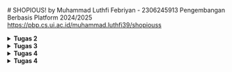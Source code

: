 ﻿﻿﻿# SHOPIOUS!
by Muhammad Luthfi Febriyan - 2306245913
Pengembangan Berbasis Platform 2024/2025
https://pbp.cs.ui.ac.id/muhammad.luthfi39/shopiouss

<details>
<summary> <b> Tugas 2 </b> </summary>

**Langkah-langkah Implementasi Proyek** 
1. menginstal virtual environment `python -m venv env`

2. Aktifkan virtual environment `env\Scripts\activate` 

3. membuat file "requirements.txt" dan mengeditnya menggunakan VS Code untuk menambahkan dependensi yang diperlukan:
```
django 
gunicorn 
whitenoise 
psycopg2-binary 
requests 
urllib3
```

4. install dependensi menggunakan `pip install -r requirements.txt `

5. Membuat proyek Django baru `django-admin startproject shopious . `

6. Setelah proyek terinstal, saya menambahkan "localhost" dan "127.0.0.1" ke daftar ALLOWED_HOSTS di file settings.py. 

7. membuat aplikasi baru bernama main dengan perintah: `python manage.py startapp main` 

8. menambahkan 'main' ke daftar INSTALLED_APPS di file settings.py untuk menandakan kehadiran aplikasi tersebut. 

9. membuat template, saya membuat direktori templates (di dalam direktori main) dan menambahkan file main.html yang akan menjadi template. Saya mengisi template dengan komponen yang diperlukan (nama aplikasi, nama, kelas). 

10. menambahkan model di file models.py bernama Product, yang memiliki atribut name, price, dan description 

11. imigrasikan yang sudah ditambahkan
    ```
    python manage.py makemigrations
    python manage.py migrate
    ```
12. mengisi file views.py dengan sebuah fungsi bernama show_main yang akan "mengirimkan" data ke template jika ada permintaan dari template, termasuk app_name, name, dan class.

13. Saya membuat file urls.py di aplikasi main dan menambahkan kode berikut untuk mengonfigurasi routing di aplikasi:
```
from django.urls import path
from main.views import show_main

app_name = 'main'

urlpatterns = [
    path('', show_main, name='show_main'),
]
```
Kemudian, saya mengedit urls.py di proyek shopious untuk proyek secara keseluruhan dengan menambahkan:
```
from django.urls import path, include

urlpatterns = [
    path('', include('main.urls')),
]
```

14. membuat repositori baru di GitHub dan menghubungkannya ke repositori lokal dengan menjalankan perintah:
`git init`
Setelah koneksi terbentuk, saya melakukan tindakan add, commit, dan push ke repositori GitHub.
Untuk deployment ke PWS, saya membuat proyek baru bernama 'shopious' di situs PWS, kemudian menambahkan URL deployment PWS saya ke daftar ALLOWED_HOSTS di settings.py.
Akhirnya, saya menghubungkan repositori ke PWS dan melakukan push ke repositori PWS untuk deployment.


**Buatlah bagan**
![image](https://github.com/user-attachments/assets/36e68fa0-7d82-4a56-96fe-a95bb4d91d8d)


**Jelaskan fungsi git dalam pengembangan perangkat lunak!**

Git adalah sistem kontrol versi yang membantu pengembang melacak perubahan pada kode mereka, 
membuat manajemen dan kolaborasi proyek menjadi lebih mudah. Git memungkinkan banyak pengembang bekerja pada proyek yang sama secara bersamaan,
mendukung branching dan merging, serta menyediakan riwayat semua perubahan sehingga memungkinkan pengembalian ke versi sebelumnya jika diperlukan.


**Menurut Anda, dari semua framework yang ada, mengapa framework Django dijadikan permulaan pembelajaran pengembangan perangkat lunak?**

salah satu alasan Django dipilih adalah karena menggunakan Python, bahasa yang sudah kita pelajari sejak semester pertama. Ini memungkinkan mahasiswa untuk fokus langsung pada konsep pemrograman berbasis platform tanpa harus mempelajari sintaks baru, karena mereka sudah familiar dengan Python.


**Mengapa model pada Django disebut sebagai ORM?**

Model Django disebut ORM (Object Relational Mapping) karena sifatnya yang langsung mengonversi data menjadi tabel. Akibatnya, pengembang tidak perlu berinteraksi langsung dengan tabel data seperti di SQL, tetapi dapat membuat dan mengakses data langsung dari model.

</details>

<details>
<summary> <b> Tugas 3 </b> </summary>
    
**Jelaskan mengapa kita memerlukan data delivery dalam pengimplementasian sebuah platform?**
    
Data delivery penting karena memungkinkan komunikasi antara klien, server, dan sistem lain. 
Proses ini memastikan bahwa informasi dapat dikirim dengan cepat, aman, dan efisien. 
Tanpa pengiriman data yang tepat, platform akan terasa lambat dan tidak efisien, yang dapat mengurangi minat pengguna.

**Menurutmu, mana yang lebih baik antara XML dan JSON? Mengapa JSON lebih populer dibandingkan XML?**

Menurut saya, JSON lebih baik dan lebih populer daripada XML karena struktur JSON lebih sederhana dan mudah dibaca oleh manusia. Selain itu, pemrosesan JSON cenderung lebih cepat dan efisien untuk pertukaran data karena kompleksitasnya lebih rendah dibandingkan dengan XML.

**Jelaskan fungsi dari method `is_valid()` pada form Django dan mengapa kita membutuhkan method tersebut?**

Metode `is_valid()` pada form Django digunakan untuk memeriksa validitas data yang dimasukkan. Jika data yang dimasukkan sesuai dengan persyaratan form (seperti tipe data, panjang data), maka `is_valid()` akan mengembalikan nilai True, jika tidak maka False. Metode ini dibutuhkan untuk memverifikasi dan memastikan bahwa data yang akan dimasukkan ke database sudah benar. Selain itu, metode ini mempermudah penanganan jika terjadi kesalahan pada data yang dimasukkan.

**Mengapa kita membutuhkan csrf_token saat membuat form di Django? Apa yang dapat terjadi jika kita tidak menambahkan csrf_token pada form Django? Bagaimana hal tersebut dapat dimanfaatkan oleh penyerang?**

csrf_token penting untuk melindungi aplikasi web dari serangan Cross-Site Request Forgery (CSRF), di mana penyerang dapat menipu pengguna yang terautentikasi untuk mengirimkan permintaan jahat ke server tanpa sepengetahuan mereka. Tanpa csrf_token, server tidak dapat membedakan antara permintaan yang sah dan yang jahat, sehingga memungkinkan penyerang untuk menyalahgunakan sesi pengguna untuk melakukan tindakan yang tidak diinginkan. Oleh karena itu, csrf_token memastikan bahwa setiap permintaan berasal dari sumber yang sah dan aman.

**IMPLEMENTASI PROGRAM**
1. Menyiapkan Template Pertama, saya membuat folder templates baru di direktori utama dan menambahkan base.html yang berfungsi sebagai tampilan dasar untuk memastikan desain yang konsisten di seluruh situs web dan meminimalkan duplikasi kode.
Untuk menyesuaikan dengan perubahan ini, saya menambahkan `BASE_DIR / 'templates'` di file settings.py ke dalam bagian DIR dari DjangoTemplates.
Kemudian saya menyesuaikan file main.html untuk menggunakan base.html sebagai template utamanya.

2. Membuat Form Input Pertama, saya menambahkan UUID untuk mengidentifikasi setiap review dengan benar dan melakukan migrasi model.
```
class ReviewItem(models.Model):
    ...
    id = models.UUIDField(primary_key=True, default=uuid.uuid4, editable=False)
    ...
```
3. Kemudian, saya membuat file forms.py yang digunakan untuk membuat struktur form yang dapat menerima entri atau data item baru. File tersebut berisi:
```
from django.forms import ModelForm
from main.models import ReviewItem

class ReviewItemForm(ModelForm):
    class Meta:
        model = ReviewItem
        fields = ["username", "review", "intensity"]
```
4. Di views.py, saya mengimpor redirect dan membuat fungsi baru yang mengimplementasikan form dan memvalidasi input:
```
def create_review_entry(request):
    form = ReviewItemForm(request.POST or None)

    if form.is_valid() and request.method == "POST":
        form.save()
        return redirect('main:show_main')

    context = {'form': form}
    return render(request, "create_review_entry.html", context)
```
5. Saya juga memodifikasi fungsi show_main agar dapat menyimpan semua entri:
```
def show_main(request):
    review_entries = ReviewItem.objects.all()

    context = {
    'nama': 'Adidas Samba Nylon Wales Bonner Core Black',
    'harga': 'IDR 7,770,000',
    'deskripsi': 'A few months after the recognizable version, Wales Bonner and adidas reveal a new pack around the legendary Samba model. This Adidas Samba Nylon Wales Bonner Core Black presents a base in black nylon horse dressing, accompanied by a black leather mudguard. The three adidas stripes provide contrast with their white leather design, extending to the heel tab and tongue, marked by the London designer’s touch. A gum sole adds the final touch, preserving the heritage of this iconic soccer shoe.',
    'review_entries': review_entries
    }


    return render(request, "main.html", context)
```
6. Kemudian saya mengimpor fungsi create_review_entry ke dalam urls.py dan mengimplementasikan URL routing dengan menambahkan:
```
urlpatterns = [
    path('', show_main, name='show_main'),
    path('create-review-entry', create_review_entry, name='create_review_entry'),
    ]
```
7. Saya membuat create_review_entry.html untuk menambahkan halaman HTML untuk mengirimkan entri, yang berisi:
```
{% extends 'base.html' %} 
{% block content %}
<h1>Add New Review Entry</h1>

<form method="POST">
  {% csrf_token %}
  <table>
    {{ form.as_table }}
    <tr>
      <td></td>
      <td>
        <input type="submit" value="Add Review Entry" />
      </td>
    </tr>
  </table>
</form>

{% endblock %}
```
8. Kemudian saya memodifikasi main.html untuk menambahkan tombol yang mengarahkan ke pengiriman entri dan menampilkan entri dalam bentuk tabel:
```
    {% if not review_entries %}
      <p style="font-style: italic; color: #999;">There are no reviews for this product yet.</p>
    {% else %}
    <table style="width: 100%; border-collapse: collapse; margin-top: 20px;">
      <tr style="background-color: #f5f5f5; text-align: left;">
        <th style="padding: 10px 20px; border-bottom: 1px solid #ddd;">Username</th>
        <th style="padding: 10px 20px; border-bottom: 1px solid #ddd;">Time</th>
        <th style="padding: 10px 20px; border-bottom: 1px solid #ddd;">Review</th>
        <th style="padding: 10px 20px; border-bottom: 1px solid #ddd;">Rating Score</th>
      </tr>
      {% for review_entry in review_entries %}
      <tr>
        <td style="padding: 10px 20px; border-bottom: 1px solid #eee;">{{review_entry.username}}</td>
        <td style="padding: 10px 20px; border-bottom: 1px solid #eee;">{{review_entry.time}}</td>
        <td style="padding: 10px 20px; border-bottom: 1px solid #eee;">{{review_entry.review}}</td>
        <td style="padding: 10px 20px; border-bottom: 1px solid #eee;">{{review_entry.intensity}}</td>
      </tr>
      {% endfor %}
    </table>
    {% endif %}

    <br />
    <a href="{% url 'main:create_review_entry' %}" style="text-decoration: none;">
      <button style="background-color: #333; color: white; border: none; padding: 10px 20px; border-radius: 5px; cursor: pointer; font-size: 1em; box-shadow: 0 4px 6px rgba(0, 0, 0, 0.1);">
        Add New Review Entry
      </button>
    </a>
  </div>
</div>

{% endblock content %}
```
9. Menambahkan Tampilan Saya menambahkan 4 fungsi ke dalam views.py untuk mengakses data dalam bentuk XML, JSON, dan berdasarkan ID:
```
def show_xml(request):
    data = ReviewItem.objects.all()
    return HttpResponse(serializers.serialize("xml", data), content_type="application/xml")

def show_json(request):
    data = ReviewItem.objects.all()
    return HttpResponse(serializers.serialize("json", data), content_type="application/json")

def show_xml_by_id(request, id):
    data = ReviewItem.objects.filter(pk=id)
    return HttpResponse(serializers.serialize("xml", data), content_type="application/xml")    

def show_json_by_id(request, id):
    data = ReviewItem.objects.filter(pk=id)
    return HttpResponse(serializers.serialize("json", data), content_type="application/json")
```
10. Saya mengimpor keempat fungsi tersebut ke urls.py lalu mengimplementasikan URL routing-nya dengan menambahkan:
```
urlpatterns = [
    path('', show_main, name='show_main'),
    path('create-review-entry', create_review_entry, name='create_review_entry'),
    path('xml/', show_xml, name='show_xml'),
    path('json/', show_json, name='show_json'),
    path('xml/<str:id>/', show_xml_by_id, name='show_xml_by_id'),
    path('json/<str:id>/', show_json_by_id, name='show_json_by_id'),
]
```
11. Terakhir, saya menerapkan perubahan yang saya buat ke PWS dan GitHub. Selesai!
</details>

<details>
<summary> <b> Tugas 4 </b> </summary>
    
**Apa perbedaan antara HttpResponseRedirect() dan redirect()**
- HttpResponseRedirect():
  Mengembalikan respons HTTP 302 untuk mengarahkan ke URL yang ditentukan. Berguna jika Anda memerlukan lebih banyak kontrol atas respons sebelum mengembalikannya.
- redirect():
  Menggunakan HttpResponseRedirect() secara internal. Lebih praktis karena dapat menerima berbagai parameter (URL, pola URL yang diberi nama, atau instance model).
  
**Jelaskan cara kerja penghubungan model Product dengan User!**
Cara kerja penghubungan model Product (ReviewEntry) dengan User di Django dilakukan menggunakan ForeignKey. Di dalam Django, hubungan antara dua model dapat diimplementasikan menggunakan relasi database. 
'''
ForeignKey(User, on_delete=models.CASCADE)
'''
Pengguna hanya dapat melihat dan mengelola entri BookEntry yang terkait dengan akun mereka.
Jika pengguna dihapus, semua entri yang terkait dengan pengguna tersebut juga akan dihapus dari database.
Dengan pendekatan ini, Django memastikan bahwa setiap entri produk dikaitkan dengan pengguna tertentu, sehingga data produk dapat dikelola berdasarkan pengguna yang sedang login.

**Apa perbedaan antara authentication dan authorization, apakah yang dilakukan saat pengguna login? Jelaskan bagaimana Django mengimplementasikan kedua konsep tersebut.**'
- Authentication: Proses memverifikasi identitas pengguna, seperti memasukkan username dan password.
- Authorization: Menentukan sumber daya atau tindakan yang diizinkan bagi pengguna setelah mereka terautentikasi.

**Bagaimana Django mengingat pengguna yang telah login? Jelaskan kegunaan lain dari cookies dan apakah semua cookies aman digunakan?**
Django menggunakan sesi yang disimpan dalam cookies. Setelah login, Django membuat sesi, menyimpan ID sesi, dan mengirimkan cookie sessionid ke browser pengguna.

**IMPLEMENTASI PROGRAM**
1. Aktivasi Virtual Environment: Saya mengaktifkan lingkungan virtual dengan menjalankan perintah:
```
source env/bin/activate
```
2. Mengimpor di views.py:
Mengimpor UserCreationForm untuk mengimplementasikan fungsi register.
AuthenticationForms, authenticate, dan login untuk mengimplementasikan fungsi login.
logout untuk mengimplementasikan fungsi logout.
datetime, HttpResponseRedirect, dan reverse untuk menggunakan cookies.

Kemudian, menambahkan tiga fungsi tersebut (register, login, logout) di file views.py:
```
def register(request):
    form = UserCreationForm()

    if request.method == "POST":
        form = UserCreationForm(request.POST)
        if form.is_valid():
            form.save()
            messages.success(request, 'Your account has been successfully created!')
            return redirect('main:login')
    context = {'form':form}
    return render(request, 'register.html', context)
```
```
def login_user(request):
   if request.method == 'POST':
      form = AuthenticationForm(data=request.POST)

      if form.is_valid():
        user = form.get_user()
        login(request, user)
        response = HttpResponseRedirect(reverse("main:show_main"))
        response.set_cookie('last_login', str(datetime.datetime.now()))
        return response

   else:
      form = AuthenticationForm(request)
   context = {'form': form}
   return render(request, 'login.html', context)
```
def logout_user(request):
    logout(request)
    response = HttpResponseRedirect(reverse('main:login'))
    response.delete_cookie('last_login')
    return response
```

3. Menggunakan Cookies:
Menggunakan cookies saat login, maka memodifikasi show_main:
```
def show_main(request):
    ...
                'last_login': request.COOKIES['last_login'],
        }
        return render(request, "main.html", context)
    ...
```

4.File HTML Register dan Login:
Membuat file HTML bernama "register.html" dan "login.html" untuk menampilkan halaman register dan login.
```
#register html
{% extends 'base.html' %}
{% block meta %}
<title>Register</title>
{% endblock meta %}
{% block content %}
<div class="login">
  <h1>Register</h1>

  <form method="POST">
    {% csrf_token %}
    <table>
      {{ form.as_table }}
      <tr>
        <td></td>
        <td><input type="submit" name="submit" value="Register" /></td>
      </tr>
    </table>
  </form>

  {% if messages %}
  <ul>
    {% for message in messages %}
    <li>{{ message }}</li>
    {% endfor %}
  </ul>
  {% endif %}
</div>
{% endblock content %}
```
```
#login.html
{% extends 'base.html' %}

{% block meta %}
<title>Login</title>
{% endblock meta %}

{% block content %}
<div class="login">
  <h1>Login</h1>

  <form method="POST" action="">
    {% csrf_token %}
    <table>
      {{ form.as_table }}
      <tr>
        <td></td>
        <td><input class="btn login_btn" type="submit" value="Login" /></td>
      </tr>
    </table>
  </form>

  {% if messages %}
  <ul>
    {% for message in messages %}
    <li>{{ message }}</li>
    {% endfor %}
  </ul>
  {% endif %}
  Tidak punya akun?
  <a href="{% url 'main:register' %}">Daftar Sekarang</a>
</div>
{% endblock content %}
```

5. Logout Button dan Tampilan Last Login di Main Page:
Menambahkan tombol "logout" dan menampilkan data last_login di halaman utama (main.html):
```
<a href="{% url 'main:logout' %}">
  <button>Logout</button>
</a>

<h5>Sesi login terakhir: {{ last_login }}</h5>
```

6. URL Routing:
Mengimpor fungsi register, login, dan logout ke dalam urls.py dan menambahkan path berikut ke urlpatterns:
```
path('register/', register, name='register'),
path('login/', login_user, name='login'),
path('logout/', logout_user, name='logout'),
```

7. Restriksi Akses untuk Pengguna yang Belum Login:
Memaksa pengguna login sebelum mengakses website, kemudian mengimpor login_required ke dalam views.py dan menambahkan batasan tersebut pada fungsi show_main:
```
@login_required(login_url='/login') #menambahkan diatas fungsi show_main
```

8. Membuat Akun Pengguna dan Data Uji:
Membuat dua akun di halaman saya, yaitu "lutpiieee" dan "ziajam" serta menambahkan beberapa entri review.

9. Menghubungkan Model Product (ReviewEntry) dengan User:
Di models.py, mengimpor User dan memodifikasi kelas ReviewEntry dengan menambahkan:
```
user = models.ForeignKey(User, on_delete=models.CASCADE)
```
Kemudian memodifikasi create_review_entry agar bisa menyimpan user ke database sebelum menyimpan entri review. Saya tidak membuat restriksi bahwa
tiap user tidak bisa melihat review orang lain jadi tidak ada perubahan di show_main
```
    form = ReviewItemForm(request.POST or None)

    if form.is_valid() and request.method == "POST":
        review_entry = form.save(commit=False)
        review_entry.user = request.user
        review_entry.save()
        return redirect('main:show_main')

    context = {'form': form}
    return render(request, "create_review_entry.html", context)
```

10. Migrasi Model
11. Push GitHub dan PWS
</details>

<details>
<summary> <b> Tugas 4 </b> </summary>

    
**IMPLEMENTASI PROGRAM**
- Mengedit data barang
1. Buka views.py yang ada pada subdirektori main, dan buatlah fungsi baru bernama edit_product yang menerima parameter request dan id seperti berikut.
2. Tambahkan import pada file views.py
   ```
   from django.shortcuts import .., reverse
   from django.http import .., HttpResponseRedirect
   ```
3. Buatlah berkas HTML baru dengan nama edit_product.html pada subdirektori main/templates.
4. Buka urls.py yang berada pada direktori main dan import fungsi edit_product yang sudah dibuat dan tambahkan path url ke dalam urlpatterns untuk mengakses fungsi yang sudah diimpor tadi.
5. Buka main.html yang berada pada subdirektori main/templates. munculkan tombol edit dan link kan ke edit_product pada setiap baris tabel.


- Menghapus data barang
1. Buat fungsi baru dengan nama delete_product yang menerima parameter request dan id pada views.py di folder main untuk menghapus data product.
2. Buka urls.py yang ada pada folder main dan import fungsi dibuat tadi.
3. Tambahkan path url ke dalam urlpatterns untuk mengakses fungsi yang sudah diimpor.
4. Bukalah berkas main.html yang ada pada folder main/templates dan membuat terdapat tombol hapus untuk setiap produk.

- Kustomisasi desain pada template HTML yang telah dibuat pada tugas-tugas sebelumnya menggunakan CSS atau CSS framework
1. Menambahkan tailwind ke aplikasi dengan memodifikasi file base.html dengan menambahkan tag <meta name="viewport"> dan <script src="https://cdn.tailwindcss.com">
2. Menambahkan navigation bar pada aplikasi dengan membuat file html baru dinamakan navbar.html
   ```
   <nav class="bg-gray-800 shadow-lg fixed top-2 left-2 z-40 w-screen rounded-lg">
    <div class="max-w-7xl mx-auto px-4 sm:px-6 lg:px-8">
        <div class="flex items-center justify-between h-16">

        
            <!-- Left Side: Logo -->
            <div class="flex items-center space-x-4">
                <div class="flex-shrink-0">
                    <h1 class="text-2xl font-bold text-white">SHOPIOUS</h1>
                </div>
                
                <!-- Navigation Links -->
                <div class="hidden md:flex space-x-6">
                    <a href="#" class="text-gray-300 hover:text-white">Home</a>
                    <a href="#" class="text-gray-300 hover:text-white">Products</a>
                    <a href="#" class="text-gray-300 hover:text-white">About</a>
                    <a href="#" class="text-gray-300 hover:text-white">Contact</a>
                </div>
            </div>
        
            <!-- Right Side: Welcome and Logout/Login Buttons -->
            <div class="hidden md:flex items-center space-x-4">
                {% if user.is_authenticated %}
                    <span class="text-gray-300">Welcome, {{ user.username }}</span>
                    <a href="{% url 'main:logout' %}" class="ml-4 text-center bg-red-500 hover:bg-red-600 text-white font-bold py-2 px-4 rounded-lg transition duration-300">
                        Logout
                    </a>
                {% else %}
                    <a href="{% url 'main:login' %}" class="text-center bg-blue-500 hover:bg-blue-600 text-white font-bold py-2 px-4 rounded-lg transition duration-300 mr-2">
                        Login
                    </a>
                    <a href="{% url 'main:register' %}" class="text-center bg-green-500 hover:bg-green-600 text-white font-bold py-2 px-4 rounded-lg transition duration-300">
                        Register
                    </a>
                {% endif %}
            </div>
    
            <!-- Mobile Menu Button -->
            <div class="md:hidden flex items-center">
                <button class="mobile-menu-button">
                    <svg class="w-6 h-6 text-white" fill="none" stroke-linecap="round" stroke-linejoin="round" stroke-width="2" viewBox="0 0 24 24" stroke="currentColor">
                        <path d="M4 6h16M4 12h16M4 18h16"></path>
                    </svg>
                </button>
            </div>
        </div>
    </div>

    <!-- Mobile Menu -->
    <div class="mobile-menu hidden md:hidden px-4 w-full">
        <div class="pt-2 pb-3 space-y-1">
            <a href="#" class="block text-gray-300 hover:text-white">Home</a>
            <a href="#" class="block text-gray-300 hover:text-white">Products</a>
            <a href="#" class="block text-gray-300 hover:text-white">About</a>
            <a href="#" class="block text-gray-300 hover:text-white">Contact</a>
            {% if user.is_authenticated %}
                <a href="{% url 'main:logout' %}" class="block bg-red-500 hover:bg-red-600 text-white font-bold py-2 px-4 rounded-lg transition duration-300">Logout</a>
            {% else %}
                <a href="{% url 'main:login' %}" class="block bg-blue-500 hover:bg-blue-600 text-white font-bold py-2 px-4 rounded-lg transition duration-300">Login</a>
                <a href="{% url 'main:register' %}" class="block bg-green-500 hover:bg-green-600 text-white font-bold py-2 px-4 rounded-lg transition duration-300">Register</a>
            {% endif %}
        </div>
    </div>
  
      <script>
        const btn = document.querySelector("button.mobile-menu-button");
        const menu = document.querySelector(".mobile-menu");
  
        btn.addEventListener("click", () => {
            menu.classList.toggle("hidden");
        });
    </script>
   </nav>

   ```
3. Setelah membuat navbar.html, edit product, dan delete product, kemudian konfigurasi static files pada aplikasi dengan memodifikasi settings.py dan menambahkan 'whitenoise.middleware.WhiteNoiseMiddleware' pada bagian MIDDLEWARE. Serta mengubah bagian STATIC_ROOT, TATICFILES_DIRS, dan STATIC_URL.
4. Menambahkan global.css pada folder static/css yang berisi design css. Kemudian saya mengubah base.html agar style global.css dapat digunakan di Django.
5. Modifikasi file login.html, register.html, create_product_entry menjadi styling tailwind. Untuk login.html saya menampilkan static image yang akan ditampilkan sebelah login entry.
6. Membuat file card_product.html yang akan menampilkan card baru untuk setiap product entry baru. Dan di dalam nya ada button untuk edit product dan delete product.
7. Memodifikasi main.html agar segala berkas html lainnya dapat terintegrasi dengan baik.

**Jelaskan urutan prioritas pengambilan CSS selector tersebut!**
Urutannya adalah sebagai berikut:

1. Inline styles
2. ID (#id)
3. Kelas (.class)
4. Selector elemen (div, p, dll.)
   
Selector yang lebih spesifik akan memiliki prioritas lebih tinggi. Jika spesifikasinya sama, urutan penulisan di dalam CSS (cascade) akan berlaku. Selain itu, properti !important akan mengesampingkan semua aturan lainnya, tanpa memandang spesifikasi.

**Mengapa responsive design menjadi konsep yang penting dalam pengembangan aplikasi web? Berikan contoh aplikasi yang sudah dan belum menerapkan responsive design!**
Desain responsif sangat penting dalam pengembangan web untuk memastikan bahwa situs web dapat terlihat dan berfungsi dengan baik di berbagai perangkat dan ukuran layar. Desain responsif menggunakan tata letak fleksibel, media queries, dan unit relatif untuk menyesuaikan tampilan di berbagai resolusi.

Contohnya, situs web seperti Amazon atau Tokopedia sudah responsif dan menyesuaikan dengan baik di berbagai perangkat, sementara situs lama atau aplikasi yang kurang terawat mungkin tidak beradaptasi dengan baik, sehingga sulit digunakan di perangkat seluler.

**Jelaskan perbedaan antara margin, border, dan padding, serta cara untuk mengimplementasikan ketiga hal tersebut!**
Ini adalah properti CSS yang digunakan untuk mengatur jarak di sekitar dan di dalam elemen.

Margin adalah jarak di luar elemen,
Border adalah garis di sekitar kotak elemen, dan
Padding adalah jarak di dalam elemen antara konten dan border.

```
{
  margin: 10px;
  border: 2px solid black;
  padding: 5px;
}
```

**Jelaskan konsep flex box dan grid layout beserta kegunaannya!**
- Flexbox: adalah sistem tata letak satu dimensi (baik horizontal maupun vertikal) yang digunakan untuk mendistribusikan ruang antara item dalam sebuah container, ideal untuk menyusun item dalam baris atau kolom.
- Grid: adalah sistem tata letak dua dimensi yang memungkinkan tata letak lebih kompleks dengan mendefinisikan baris dan kolom.
Flexbox cocok untuk penyesuaian tata letak sederhana dan responsif, sementara Grid lebih unggul dalam menciptakan tata letak yang lebih terstruktur dan menyerupai grid.
</details>

<details>
<summary> <b> Tugas 6 </b> </summary>

**Jelaskan manfaat dari penggunaan JavaScript dalam pengembangan aplikasi web!**    
JavaScript adalah bahasa pemrograman esensial dalam pengembangan aplikasi web karena memiliki kemampuan untuk meningkatkan dinamika dan interaktivitas halaman web. Berikut adalah beberapa manfaat utama dari penggunaan JavaScript:

1. Responsivitas dan Interaktivitas
JavaScript memungkinkan halaman web untuk merespons aksi pengguna dengan cepat, mengubah tata letak konten, dan menyediakan pembaruan real-time tanpa perlu memuat ulang seluruh halaman. Hal ini menjadikan aplikasi web terasa lebih dinamis dan sangat meningkatkan pengalaman pengguna.

2. Pemrograman Asinkron
Dengan teknologi seperti AJAX dan fungsi fetch(), JavaScript memungkinkan pemrosesan data dari server secara asinkron, sehingga interaksi dalam aplikasi tidak mengganggu pengalaman pengguna secara keseluruhan.

3. Validasi Input di Sisi Klien
JavaScript memfasilitasi validasi input sebelum data dikirim ke server, mengurangi risiko kesalahan dan mengurangi beban pada backend.

4. Kompatibilitas Lintas Platform
JavaScript mendukung berbagai platform dan browser, memungkinkan aplikasi web dapat diakses dari berbagai perangkat dan sistem operasi tanpa hambatan.

5. Integrasi dengan API Eksternal
JavaScript sangat efektif dalam mengintegrasikan API eksternal, sehingga aplikasi dapat menampilkan data dari sumber lain secara dinamis dan kaya konten.

6. Pengembangan Mobile
JavaScript memudahkan pengembangan lintas platform, memungkinkan pengembang menggunakan satu bahasa pemrograman untuk berbagai platform, baik itu web atau mobile. Framework seperti React Native mendukung pembuatan aplikasi mobile secara efisien dengan basis JavaScript.

**Jelaskan fungsi dari penggunaan await ketika kita menggunakan fetch()! Apa yang akan terjadi jika kita tidak menggunakan await?**

Menggunakan await dengan fetch() sangat penting karena akan menunda eksekusi kode hingga promise dari fetch() terselesaikan. Fungsi await memastikan bahwa program menunggu hingga data respons siap digunakan, sehingga mencegah aplikasi melanjutkan eksekusi tanpa data yang diperlukan. Tanpa await, hasil dari fetch() akan berstatus promise yang masih pending, artinya data belum siap diproses. Hal ini dapat menyebabkan variabel yang seharusnya menyimpan data tersebut masih kosong atau tidak terisi dengan benar, sehingga berpotensi menimbulkan kesalahan dalam aplikasi.

Dengan await, alur eksekusi kode lebih jelas karena program menunggu hingga promise dari fetch() terpenuhi. Tanpa await, kode harus bergantung pada metode .then() untuk menangani data yang diterima, yang dapat membuat kode menjadi lebih sulit dibaca dan dikelola. Tanpa await atau .then(), aplikasi mungkin mengalami kesalahan data atau error saat mencoba menggunakan data yang belum tersedia.

**Mengapa kita perlu menggunakan decorator csrf_exempt pada view yang akan digunakan untuk AJAX POST?**
Dekorator csrf_exempt digunakan pada permintaan AJAX POST di Django untuk melewati perlindungan CSRF (Cross-Site Request Forgery) ketika token CSRF tidak disertakan dalam permintaan. Hal ini penting karena kode front-end mungkin tidak selalu mengirimkan token CSRF, terutama dalam panggilan AJAX yang langsung berinteraksi dengan server tanpa melalui form yang mengandung token. 

Pengecualian CSRF ini memungkinkan permintaan AJAX untuk diproses, namun penggunaannya harus dilakukan dengan sangat hati-hati karena dapat membuka potensi kerentanan pada aplikasi. Saat menggunakan csrf_exempt langkah-langkah keamanan tambahan harus diterapkan, seperti autentikasi dan validasi input di server, untuk melindungi aplikasi dari serangan CSRF. Jika memungkinkan, disarankan untuk tetap mengirimkan token CSRF dalam permintaan AJAX guna menjaga keamanan dan integritas aplikasi. Selain itu, csrf_exempt sebaiknya digunakan hanya pada endpoint yang benar-benar memerlukan pengecualian, untuk meminimalkan risiko keamanan.

**Pada tutorial PBP minggu ini, pembersihan data input pengguna dilakukan di belakang (backend) juga. Mengapa hal tersebut tidak dilakukan di frontend saja?**

Pembersihan data input pengguna di backend sangat penting dan tidak bisa sepenuhnya digantikan oleh validasi di frontend. Frontend dapat dengan mudah dimanipulasi, misalnya dengan menonaktifkan JavaScript atau menggunakan alat seperti Postman, sehingga backend harus memastikan keamanan dan validitas data sebelum diproses lebih lanjut. Pembersihan di backend juga menjaga integritas data, memastikan semua data yang masuk memenuhi standar yang ditetapkan dan melindungi dari serangan seperti SQL injection atau XSS. Selain itu, backend memungkinkan validasi yang lebih kompleks, seperti pemeriksaan aturan bisnis atau akses database, yang tidak dapat dilakukan di frontend. Ini juga mengurangi beban pada frontend, membuat aplikasi lebih ringan dan responsif. Dengan demikian, pembersihan data di backend tidak hanya meningkatkan keamanan, tetapi juga menjaga kualitas data dan efisiensi aplikasi.

**IMPLEMENTASI PROGRAM**
1. Modifikasi Kode Cards untuk Menggunakan AJAX GET
   ```
   <div id="product_cards"></div>
   dan
     function addItemEntry() {
    const form = document.getElementById('addItemForm');
    fetch("{% url 'main:add_item_entry_ajax' %}", {
        method: "POST",
        body: new FormData(form),
    })
    .then(response => {
        if (response.ok) {
            refreshItemEntries(); // Memperbarui daftar produk setelah berhasil menambah
            form.reset(); // Reset form
            hideModal(); // Tutup modal
        } else {
            console.error('Failed to add item');
        }
    })
    .catch(error => console.error('Error:', error));

    return false; // Mencegah halaman dari refresh
   ```
2. Mengambil Data Menggunakan AJAX GET Pastikan data yang diambil hanya milik pengguna yang sedang login. Kode berikut dalam views.py memastikan bahwa data yang diambil telah difilter untuk pengguna yang login
   ```
   data = Product.objects.filter(user=request.user)
   ```
3. Membuat Tombol untuk Membuka Modal dengan Form untuk Menambahkan Produk Pada file main.html, kita setup modal yang berisi form untuk memasukkan detail produk
```
<div id="crudModal" tabindex="-1" aria-hidden="true" class="hidden fixed inset-0 z-50 w-full flex items-center justify-center bg-gray-800 bg-opacity-50 overflow-x-hidden overflow-y-auto transition-opacity duration-300 ease-out">
    <div id="crudModalContent" class="relative bg-white rounded-lg shadow-lg w-5/6 sm:w-3/4 md:w-1/2 lg:w-1/3 mx-4 sm:mx-0 transform scale-95 opacity-0 transition-transform transition-opacity duration-300 ease-out">
      <!-- Modal header -->
      <div class="flex items-center justify-between p-4 border-b rounded-t">
        <h3 class="text-xl font-semibold text-gray-900">Add New Product</h3>
        <button type="button" class="text-gray-400 bg-transparent hover:bg-gray-200 hover:text-gray-900 rounded-lg text-sm p-1.5 ml-auto inline-flex items-center" id="closeModalBtn">
          <svg aria-hidden="true" class="w-5 h-5" fill="currentColor" viewBox="0 0 20 20" xmlns="http://www.w3.org/2000/svg">
            <path fill-rule="evenodd" d="M4.293 4.293a1 1 0 011.414 0L10 8.586l4.293-4.293a1 1 0 111.414 1.414L11.414 10l4.293 4.293a1 1 0 01-1.414 1.414L10 11.414l-4.293 4.293a1 1 0 01-1.414-1.414L8.586 10 4.293 5.707a1 1 0 010-1.414z" clip-rule="evenodd"></path>
          </svg>
          <span class="sr-only">Close modal</span>
        </button>
      </div>
      <!-- Modal body -->
      <div class="px-6 py-4 space-y-6 form-style">
        <form id="addItemForm" action="{% url 'main:create_add_item' %}" method="POST" onsubmit="return addItemEntry();">
          {% csrf_token %}
          <div class="mb-4">
              <label for="name" class="block text-sm font-medium text-gray-700">Product Name</label>
              <input type="text" id="name" name="name" class="mt-1 block w-full border border-gray-300 rounded-md p-2 hover:border-indigo-700" placeholder="Enter product name" required>
          </div>
          <div class="mb-4">
              <label for="photo_url" class="block text-sm font-medium text-gray-700">Photo URL</label>
              <input type="url" id="photo_url" name="photo_url" class="mt-1 block w-full border border-gray-300 rounded-md p-2 hover:border-indigo-700" placeholder="Enter photo URL" required>
          </div>
          <div class="mb-4">
              <label for="price" class="block text-sm font-medium text-gray-700">Price</label>
              <input type="number" id="price" name="price" class="mt-1 block w-full border border-gray-300 rounded-md p-2 hover:border-indigo-700" placeholder="Enter price" required step="0.01">
          </div>
          <div class="mb-4">
              <label for="description" class="block text-sm font-medium text-gray-700">Description</label>
              <textarea id="description" name="description" rows="3" class="mt-1 block w-full h-52 resize-none border border-gray-300 rounded-md p-2 hover:border-indigo-700" placeholder="Enter product description" required></textarea>
          </div>
      </form>
      </div>
      <!-- Modal footer -->
      <div class="flex flex-col space-y-2 md:flex-row md:space-y-0 md:space-x-2 p-6 border-t border-gray-200 rounded-b justify-center md:justify-end">
        <button type="button" class="bg-gray-500 hover:bg-gray-600 text-white font-bold py-2 px-4 rounded-lg" id="cancelButton">Cancel</button>
        <button type="submit" form="addItemForm" class="bg-indigo-700 hover:bg-indigo-600 text-white font-bold py-2 px-4 rounded-lg">Save</button>
      </div>
    </div>
  </div>
```

4. Untuk membuat tombol yang memicu modal, tambahkan tombol berikut pada main.html:
```
function showModal() {
      const modal = document.getElementById('crudModal');
      const modalContent = document.getElementById('crudModalContent');

      modal.classList.remove('hidden'); 
      setTimeout(() => {
        modalContent.classList.remove('opacity-0', 'scale-95');
        modalContent.classList.add('opacity-100', 'scale-100');
      }, 50); 
  }

  function hideModal() {
      const modal = document.getElementById('crudModal');
      const modalContent = document.getElementById('crudModalContent');

      modalContent.classList.remove('opacity-100', 'scale-100');
      modalContent.classList.add('opacity-0', 'scale-95');

      setTimeout(() => {
        modal.classList.add('hidden');
      }, 150); 
  }

  document.getElementById("cancelButton").addEventListener("click", hideModal);
  document.getElementById("closeModalBtn").addEventListener("click", hideModal);
```
5. Membuat Fungsi View Baru untuk Menambahkan Produk Baru ke Database dan membuat routing Path yang mengarah ke Fungsi View Baru Tambahkan rute pada urls.py
6. Menyambungkan Form di Dalam Modal ke Path /create-item-ajax/ Buat fungsi ke dalam <script> untuk menyambungkan form dengan path create products ajax
7. Melakukan Refresh Asinkron pada Halaman Utama Tambahkan kode berikut di main.html untuk memuat daftar item terbaru tanpa me-reload seluruh halaman:
```
async function refreshItemEntries() {
    document.getElementById("item_entry_cards").innerHTML = "";
    document.getElementById("item_entry_cards").className = "";
    const itemEntries = await getItemEntries();
    let htmlString = "";
    let classNameString = "";

    if (itemEntries.length === 0) {
        classNameString = "flex flex-col items-center justify-center min-h-[24rem] p-6";
        htmlString = `
            <div class="flex flex-col items-center justify-center min-h-[24rem] p-6">
              <img src="{% static 'images/image.png' %}" alt="Sad face" class="w-32 h-32 mb-4"/>
              <p class="text-center text-gray-600 mt-4">No products available yet.</p>
            </div>
        `;
    }
    else {
        classNameString = "columns-1 sm:columns-2 lg:columns-3 gap-6 space-y-6 w-full";
        itemEntries.forEach((item) => {
            htmlString += `
                <div class="product-card bg-white shadow-md rounded-lg overflow-hidden transition-transform hover:scale-105 duration-300">
                    ${item.fields.photo_url ? `<img src="${item.fields.photo_url}" alt="${item.fields.name}" class="product-image w-full h-48 object-cover rounded-t-lg">` : `<p class="text-center text-gray-400 mb-4">No image available</p>`}
                    <div class="p-6">
                        <h3 class="text-xl font-bold text-gray-900 mb-2">${item.fields.name}</h3>
                        <p class="text-gray-600 text-sm mb-4"><strong>Description:</strong> ${item.fields.description}</p>
                        <p class="text-gray-900 text-lg font-bold"><strong>Price:</strong> ${item.fields.price}</p>
                    </div>
                    <div class="flex justify-between px-6 pb-6">
                        <a href="/edit-product/${item.pk}" class="text-white bg-black py-2 px-4 rounded-lg hover:bg-gray-800 transition">Edit</a>
                        <a href="/delete-product/${item.pk}" class="text-white bg-red-500 py-2 px-4 rounded-lg hover:bg-red-600 transition">Delete</a>
                    </div>
                </div>
            `;
        });
    }
    document.getElementById("item_entry_cards").className = classNameString;
    document.getElementById("item_entry_cards").innerHTML = htmlString;
  }
  refreshItemEntries();  
```
</details>
